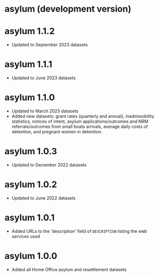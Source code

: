 # asylum (development version)

# asylum 1.1.2

- Updated to September 2023 datasets

# asylum 1.1.1

- Updated to June 2023 datasets

# asylum 1.1.0

- Updated to March 2023 datasets
- Added new datasets: grant rates (quarterly and annual), inadmissibility statistics, notices of intent, asylum applications/outcomes and NRM referrals/outcomes from small boats arrivals, average daily costs of detention, and pregnant women in detention.

# asylum 1.0.3

- Updated to December 2022 datasets

# asylum 1.0.2

- Updated to June 2022 datasets

# asylum 1.0.1

- Added URLs to the 'description' field of `DESCRIPTION` listing the web services used

# asylum 1.0.0

- Added all Home Office asylum and resettlement datasets
